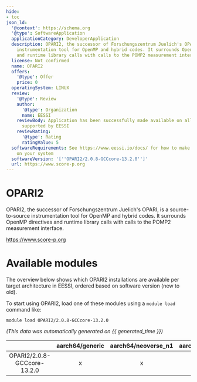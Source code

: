 ```yaml
---
hide:
- toc
json_ld:
  '@context': https://schema.org
  '@type': SoftwareApplication
  applicationCategory: DeveloperApplication
  description: OPARI2, the successor of Forschungszentrum Juelich's OPARI, is a source-to-source
    instrumentation tool for OpenMP and hybrid codes. It surrounds OpenMP directives
    and runtime library calls with calls to the POMP2 measurement interface.
  license: Not confirmed
  name: OPARI2
  offers:
    '@type': Offer
    price: 0
  operatingSystem: LINUX
  review:
    '@type': Review
    author:
      '@type': Organization
      name: EESSI
    reviewBody: Application has been successfully made available on all architectures
      supported by EESSI
    reviewRating:
      '@type': Rating
      ratingValue: 5
  softwareRequirements: See https://www.eessi.io/docs/ for how to make EESSI available
    on your system
  softwareVersion: '[''OPARI2/2.0.8-GCCcore-13.2.0'']'
  url: https://www.score-p.org
---
```


OPARI2
======


OPARI2, the successor of Forschungszentrum Juelich's OPARI, is a source-to-source instrumentation tool for OpenMP and hybrid codes. It surrounds OpenMP directives and runtime library calls with calls to the POMP2 measurement interface.

https://www.score-p.org
# Available modules


The overview below shows which OPARI2 installations are available per target architecture in EESSI, ordered based on software version (new to old).

To start using OPARI2, load one of these modules using a `module load` command like:

```shell
module load OPARI2/2.0.8-GCCcore-13.2.0
```

*(This data was automatically generated on {{ generated_time }})*  

| |aarch64/generic|aarch64/neoverse_n1|aarch64/neoverse_v1|x86_64/generic|x86_64/amd/zen2|x86_64/amd/zen3|x86_64/amd/zen4|x86_64/intel/haswell|x86_64/intel/sapphirerapids|x86_64/intel/skylake_avx512|aarch64/nvidia/grace|
| :---: | :---: | :---: | :---: | :---: | :---: | :---: | :---: | :---: | :---: | :---: | :---: |
|OPARI2/2.0.8-GCCcore-13.2.0|x|x|x|x|x|x|x|x|x|x|x|
